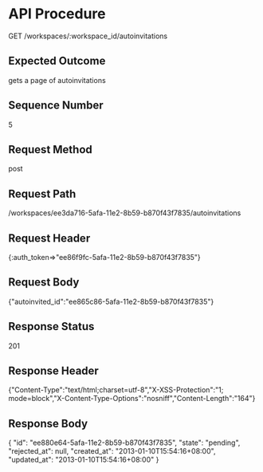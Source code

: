 # API Procedure
GET /workspaces/:workspace_id/autoinvitations
## Expected Outcome
gets a page of autoinvitations
## Sequence Number
5
## Request Method
post
## Request Path
/workspaces/ee3da716-5afa-11e2-8b59-b870f43f7835/autoinvitations
## Request Header
{:auth_token=>"ee86f9fc-5afa-11e2-8b59-b870f43f7835"}
## Request Body
{"autoinvited_id":"ee865c86-5afa-11e2-8b59-b870f43f7835"}

## Response Status
201
## Response Header
{"Content-Type":"text/html;charset=utf-8","X-XSS-Protection":"1; mode=block","X-Content-Type-Options":"nosniff","Content-Length":"164"}

## Response Body
{
  "id": "ee880e64-5afa-11e2-8b59-b870f43f7835",
  "state": "pending",
  "rejected_at": null,
  "created_at": "2013-01-10T15:54:16+08:00",
  "updated_at": "2013-01-10T15:54:16+08:00"
}
